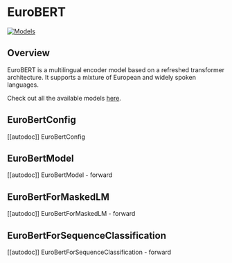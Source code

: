 <!--Copyright 2024 The HuggingFace Team. All rights reserved.

Licensed under the Apache License, Version 2.0 (the "License"); you may not use this file except in compliance with
the License. You may obtain a copy of the License at

http://www.apache.org/licenses/LICENSE-2.0

Unless required by applicable law or agreed to in writing, software distributed under the License is distributed on
an "AS IS" BASIS, WITHOUT WARRANTIES OR CONDITIONS OF ANY KIND, either express or implied. See the License for the
specific language governing permissions and limitations under the License.

⚠️ Note that this file is in Markdown but contain specific syntax for our doc-builder (similar to MDX) that may not be
rendered properly in your Markdown viewer.

-->

# EuroBERT

<div class="flex flex-wrap space-x-1">
<a href="https://huggingface.co/models?filter=eurobert">
<img alt="Models" src="https://img.shields.io/badge/All_model_pages-eurobert-blueviolet">
</a>

## Overview

EuroBERT is a multilingual encoder model based on a refreshed transformer architecture. It supports a mixture of European and widely spoken languages.

Check out all the available models [here](https://huggingface.co/EuroBERT).

## EuroBertConfig

[[autodoc]] EuroBertConfig

<frameworkcontent>
<pt>

## EuroBertModel

[[autodoc]] EuroBertModel
    - forward

## EuroBertForMaskedLM

[[autodoc]] EuroBertForMaskedLM
    - forward

## EuroBertForSequenceClassification

[[autodoc]] EuroBertForSequenceClassification
    - forward

</pt>
</frameworkcontent>